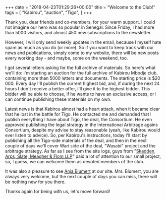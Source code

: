 +++
date = "2018-04-23T01:29:26+00:00"
title = "Welcome to the Club!"
tags = [
    "Kabirou",
    "auction",
    "Tigo",
]
+++

Thank you, dear friends and co-members, for your warm support. I could not imagine our hero was so popular in Senegal. Since Friday, I had more than 5000 visitors, and almost 450 new subscriptions to the newsletter.

However, I will only send weekly updates in the email, because I myself hate spam as much as you do (or more). So if you want to keep track with our news and publications, simply come to my website, there will be new posts every working day - and maybe, some on the weekend, too.

I got several letters asking for the full archive of materials. So here's what we'll do: I'm starting an auction for the full archive of Kabirou Mbodje club, containing more than 5000 letters and documents. The starting price is $20 000. Every day I'll publish the current highest bid, and, if during the next 24 hours I don't receive a better offer, I'll give it to the highest bidder. This bidder will be able to choose, if he wants to have an exclusive access, or I can continue publishing these materials on my own.

Latest news is that Kabirou almost had a heart attack, when it became clear that he lost in the battle for Tigo. He contacted me and demanded that I publish everything I have about Tigo, the deal, the Consortium. He even approved publishing the legal strategy in the International Arbitrage agains Consortium, despite my advise to stay reasonable (yeah, like Kabirou would ever listen to advice). So, per Kabirou's instructions, today I'll start by publishing all the Tigo-side materials of the deal, and then in the next couple of days we'll cover Wari side of the deal, "Wasabi" project and the arbitrage strategy. As far as I see from the site logs, guys from "[Skadden, Arps, Slate, Meagher & Flom LLP](https://www.skadden.com/)" paid a lot of attention to our small project, so, I guess, we can welcome them as devoted members of the club.

It was also a pleasure to see [Anja Blumert](mailto:anja.blumert@millicom.com ) at our site. Mrs. Blumert, you are always very welcome, but the next couple of days you can miss, there will be nothing new for you there.

Thanks again for being with us, let's move forward!
